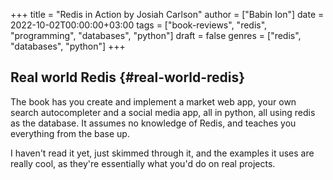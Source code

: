 +++
title = "Redis in Action by Josiah Carlson"
author = ["Babin Ion"]
date = 2022-10-02T00:00:00+03:00
tags = ["book-reviews", "redis", "programming", "databases", "python"]
draft = false
genres = ["redis", "databases", "python"]
+++

## Real world Redis {#real-world-redis}

The book has you create and implement a market web app, your own search autocompleter and a social media app, all in python, all using redis as the database. It assumes no knowledge of Redis, and teaches you everything from the base up.

I haven't read it yet, just skimmed through it, and the examples it uses are really cool, as they're essentially what you'd do on real projects.
